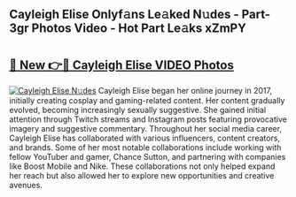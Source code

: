 ## Cayleigh Elise Onlyf𝚊ns Le𝚊ked N𝚞des - Part-3gr Photos Video - Hot Part Le𝚊ks xZmPY

# <h2><a href="http://ac44039.deff.icu/?id=Cayleigh+Elise">🔗 New 👉🔴 Cayleigh Elise VIDEO Photos</a></h2>

[![Cayleigh Elise N𝚞des](https://i.imgur.com/rIISA9y.gif)](http://ac44039.deff.icu/?id=Cayleigh+Elise)
Cayleigh Elise began her online journey in 2017, initially creating cosplay and gaming-related content. Her content gradually evolved, becoming increasingly sexually suggestive. She gained initial attention through Twitch streams and Instagram posts featuring provocative imagery and suggestive commentary. Throughout her social media career, Cayleigh Elise has collaborated with various influencers, content creators, and brands. Some of her most notable collaborations include working with fellow YouTuber and gamer, Chance Sutton, and partnering with companies like Boost Mobile and Nike. These collaborations not only helped expand her reach but also allowed her to explore new opportunities and creative avenues.
